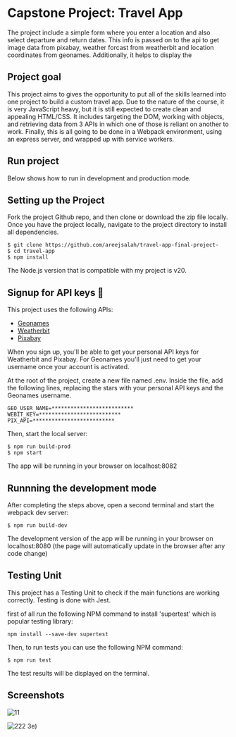 
# Capstone Project: Travel App

The project include a simple form where you enter a location and also select departure and return dates. This info is passed on to the api to get image data from pixabay, weather forcast from weatherbit and location coordinates from geonames. Additionally, it helps to display the 

## Project goal

This project aims to gives the opportunity to put all of the skills learned into one project to build a custom travel app. Due to the nature of the course, it is very JavaScript heavy, but it is still expected to create clean and appealing HTML/CSS. It includes targeting the DOM, working with objects, and retrieving data from 3 APIs in which one of those is reliant on another to work. Finally, this is all going to be done in a Webpack environment, using an express server, and wrapped up with service workers.

## Run project
Below shows how to run in development and production mode.

## Setting up the Project

Fork the project Github repo, and then clone or download the zip file locally. Once you have the project locally, navigate to the project directory to install all dependencies.

```
$ git clone https://github.com/areejsalah/travel-app-final-project-
$ cd travel-app
$ npm install
```
The Node.js version that is compatible with my project is v20.

## Signup for API keys 🔑

This project uses the following APIs:

* [Geonames](https://www.geonames.org/export/web-services.html)
* [Weatherbit](https://www.weatherbit.io/account/create)
* [Pixabay](https://pixabay.com/api/docs/)

When you sign up, you'll be able to get your personal API keys for Weatherbit and Pixabay. For Geonames you'll just need to get your username once your account is activated.

At the root of the project, create a new file named .env. Inside the file, add the following lines, replacing the stars with your personal API keys and the Geonames username.

```
GEO_USER_NAME=**************************
WEBIT_KEY=**************************
PIX_API=**************************
```


Then, start the local server:

```
$ npm run build-prod
$ npm start
```
The app will be running in your browser on localhost:8082

## Runnning the development mode
After completing the steps above, open a second terminal and start the webpack dev server:

```
$ npm run build-dev
```
The development version of the app will be running in your browser on localhost:8080
(the page will automatically update in the browser after any code change)

## Testing Unit

This project has a Testing Unit to check if the main functions are working correctly. Testing is done with Jest.

first of all run the following NPM command to install 'supertest' which is popular testing library:

```
npm install --save-dev supertest
```

Then, to run tests you can use the following NPM command:

```
$ npm run test
```

The test results will be displayed on the terminal.

## Screenshots
![11](https://github.com/user-attachments/assets/6f82bb31-6fcd-4a43-91cd-e6e103e78658)


![222](https://github.com/user-attachments/assets/94c75359-758c-4293-ad3e-992b77afa7af)
3e)



